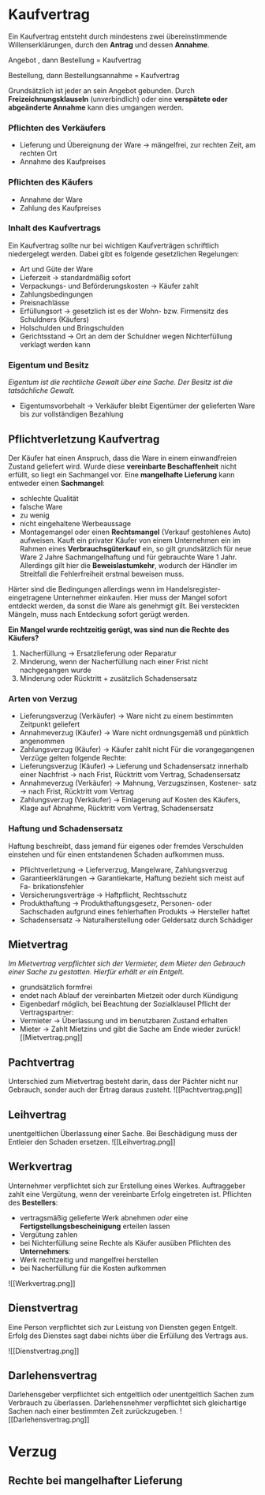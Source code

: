 # Kaufvertrag
Ein Kaufvertrag entsteht durch mindestens zwei übereinstimmende Willenserklärungen, durch den **Antrag** und dessen **Annahme**.

Angebot , dann  Bestellung = Kaufvertrag

Bestellung, dann Bestellungsannahme = Kaufvertrag 

Grundsätzlich ist jeder an sein Angebot gebunden. Durch **Freizeichnungsklauseln** (unverbindlich) oder eine **verspätete oder abgeänderte Annahme** kann dies umgangen werden. 

### Pflichten des Verkäufers
- Lieferung und Übereignung der Ware → mängelfrei, zur rechten Zeit, am rechten Ort
- Annahme des Kaufpreises
### Pflichten des Käufers
- Annahme der Ware
- Zahlung des Kaufpreises
### Inhalt des Kaufvertrags
Ein Kaufvertrag sollte nur bei wichtigen Kaufverträgen schriftlich niedergelegt werden. Dabei gibt es folgende gesetzlichen Regelungen: 
- Art und Güte der Ware
- Lieferzeit → standardmäßig sofort
- Verpackungs- und Beförderungskosten → Käufer zahlt
- Zahlungsbedingungen 
- Preisnachlässe
- Erfüllungsort → gesetzlich ist es der Wohn- bzw. Firmensitz des Schuldners (Käufers)
- Holschulden und Bringschulden 
- Gerichtsstand → Ort an dem der Schuldner wegen Nichterfüllung verklagt werden kann 
### Eigentum und Besitz
*Eigentum ist die rechtliche Gewalt über eine Sache. Der Besitz ist die tatsächliche Gewalt.* 

- Eigentumsvorbehalt → Verkäufer bleibt Eigentümer der gelieferten Ware bis zur vollständigen Bezahlung

## Pflichtverletzung  Kaufvertrag
Der Käufer hat einen Anspruch, dass die Ware in einem einwandfreien Zustand geliefert wird. Wurde diese **vereinbarte Beschaffenheit** nicht erfüllt, so liegt ein Sachmangel vor. Eine **mangelhafte Lieferung** kann entweder einen **Sachmangel**: 
- schlechte Qualität
- falsche Ware
- zu wenig
- nicht eingehaltene Werbeaussage
- Montagemangel
oder einen **Rechtsmangel** (Verkauf gestohlenes Auto) aufweisen. Kauft ein privater Käufer von einem Unternehmen ein im Rahmen eines **Verbrauchsgüterkauf** ein, so gilt grundsätzlich für neue Ware 2 Jahre Sachmangelhaftung und für gebrauchte Ware 1 Jahr. Allerdings gilt hier die **Beweislastumkehr**, wodurch der Händler im Streitfall die Fehlerfreiheit erstmal beweisen muss. 

Härter sind die Bedingungen allerdings wenn im Handelsregister-eingetragene Unternehmer einkaufen. Hier muss der Mangel sofort entdeckt werden, da sonst die Ware als genehmigt gilt. Bei versteckten Mängeln, muss nach Entdeckung sofort gerügt werden. 

**Ein Mangel wurde rechtzeitig gerügt, was sind nun die Rechte des Käufers?**
1.  Nacherfüllung → Ersatzlieferung oder Reparatur
2. Minderung, wenn der Nacherfüllung nach einer Frist nicht nachgegangen wurde
3. Minderung oder Rücktritt + zusätzlich Schadensersatz

### Arten von Verzug
- Lieferungsverzug (Verkäufer) → Ware nicht zu einem bestimmten Zeitpunkt geliefert
- Annahmeverzug (Käufer) → Ware nicht ordnungsgemäß und pünktlich angenommen
- Zahlungsverzug (Käufer) → Käufer zahlt nicht 
Für die vorangegangenen Verzüge gelten folgende Rechte: 
- Lieferungsverzug (Käufer) → Lieferung und Schadensersatz innerhalb
einer Nachfrist → nach Frist, Rücktritt vom Vertrag, Schadensersatz
- Annahmeverzug (Verkäufer) → Mahnung, Verzugszinsen, Kostener-
satz → nach Frist, Rücktritt vom Vertrag
- Zahlungsverzug (Verkäufer) → Einlagerung auf Kosten des Käufers,
Klage auf Abnahme, Rücktritt vom Vertrag, Schadensersatz
### Haftung und Schadensersatz
Haftung beschreibt, dass jemand für eigenes oder fremdes Verschulden einstehen
und für einen entstandenen Schaden aufkommen muss.
- Pflichtverletzung → Lieferverzug, Mangelware, Zahlungsverzug
- Garantieerklärungen → Garantiekarte, Haftung bezieht sich meist auf Fa-
brikationsfehler
- Versicherungsverträge → Haftpflicht, Rechtsschutz
- Produkthaftung → Produkthaftungsgesetz, Personen- oder Sachschaden
aufgrund eines fehlerhaften Produkts → Hersteller haftet
- Schadensersatz → Naturalherstellung oder Geldersatz durch Schädiger

## Mietvertrag
*Im Mietvertrag verpflichtet sich der Vermieter, dem Mieter den Gebrauch einer Sache zu gestatten. Hierfür erhält er ein Entgelt.*
- grundsätzlich formfrei
- endet nach Ablauf der vereinbarten Mietzeit oder durch Kündigung
- Eigenbedarf möglich, bei Beachtung der Sozialklausel
Pflicht der Vertragspartner: 
- Vermieter → Überlassung und im benutzbaren Zustand erhalten 
- Mieter → Zahlt Mietzins und gibt die Sache am Ende wieder zurück![[Mietvertrag.png]]
## Pachtvertrag
Unterschied zum Mietvertrag besteht darin, dass der Pächter nicht nur Gebrauch, sonder auch der Ertrag daraus zusteht. 
![[Pachtvertrag.png]]
## Leihvertrag
unentgeltlichen Überlassung einer Sache. Bei Beschädigung muss der Entleier den Schaden ersetzen.
![[Leihvertrag.png]]
## Werkvertrag 
Unternehmer verpflichtet sich zur Erstellung eines Werkes. Auftraggeber zahlt eine Vergütung, wenn der vereinbarte Erfolg eingetreten ist. 
Pflichten des **Bestellers**: 
- vertragsmäßig gelieferte Werk abnehmen *oder* eine **Fertigstellungsbescheinigung** erteilen lassen
- Vergütung zahlen
- bei Nichterfüllung seine Rechte als Käufer ausüben
Pflichten des **Unternehmers**: 
- Werk rechtzeitig und mangelfrei herstellen
- bei Nacherfüllung für die Kosten aufkommen

![[Werkvertrag.png]]

## Dienstvertrag
Eine Person verpflichtet sich zur Leistung von Diensten gegen Entgelt. Erfolg des Dienstes sagt dabei nichts über die Erfüllung des Vertrags aus. 


![[Dienstvertrag.png]]
## Darlehensvertrag
Darlehensgeber verpflichtet sich entgeltlich oder unentgeltlich Sachen zum Verbrauch zu überlassen. Darlehensnehmer verpflichtet sich gleichartige Sachen nach einer bestimmten Zeit zurückzugeben. 
![[Darlehensvertrag.png]]

# Verzug
## Rechte bei mangelhafter Lieferung





